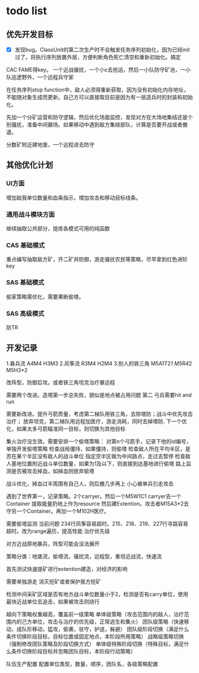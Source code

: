 # todo list
## 优先开发目标

- [x] 发现bug。ClassUnit的第二次生产时不会触发任务序列初始化，因为已经init过了。将执行序列放置外层，方便判断角色死亡清空和重新初始化。搞定

CAC FAME得key。
一个近战骚扰，一个小c去抢运，然后一小队防守矿池，一小队巡逻野外，一个远程兵守家

在任务序列stop function中，敌人必须得重新获取，因为没有初始化内存地址，不能随对象生成而更新。自己方可以直接取目前是因为有一层造兵时的封装和初始化。

先加一个分矿运营和防守逻辑，然后优化场面监控，发现对方在大场地集结还是个别骚扰，准备中间霸场。如果移动中遇到敌方集结部队，计算是否要开战或者撤退。

分数矿附近建地堡，一个远程进去防守

## 其他优化计划
### UI方面
增加敌我单位数量和血条指示，增加攻击和移动目标线条。

### 通用战斗模块方面
继续抽取公共部分，提炼各模式可用的纯函数

### CAS 基础模式
重点编写抽取敌方矿，开二矿并防御，游走骚扰农民等策略，尽早拿到红色进阶key

### SAS 基础模式
偷家策略需优化，需要果断偷塔。

### SAS 高级模式
防TR


## 开发记录

 1.暴兵流 A4M4 H3M3
 2.风筝流 R3M4 H2M4
 3.别人的铁三角 M5A1T2*1 M5R4*2 M5H3*2

  改阵型，防御后攻。或者铁三角坦克治疗暴远程

 需要两个改进。造塔第一步总失败，貌似是地点被占用问题
 第二 弓兵需要hit and run

 需要新改进。提升弓箭质量，考虑第二梯队用铁三角，去除塔防；战斗中优先攻击治疗；
 放弃坦克，第二梯队用远程加医疗，游走消耗，同时去掉塔防.
 下一个优化，如果太多弓箭瞄准同一目标，则切换为其他目标

 集火治疗没生效。需要安排一个偷塔策略：
 对第n个弓箭手，记录下他的id编号，单独开发偷塔策略
 检查战局僵持，如果僵持，则偷塔
 检查敌人所在平均半区，是否在某个半区没有敌人的战斗单位
 指定空半区做为中间路点，走过去暂停
 检查敌人基地位置附近战斗单位数量，如果为1及以下，则直接到达基地进行偷塔
 路上监测是否被攻击掉血，如掉血则放弃偷塔

 战斗优化，掉血过半周围有自己人，则后撤几步再上
 小心被单兵引走攻击

 遇到了世界第一，记录策略。2个carryer。然后一个M5W1C1 carryer去一个Container 提取能量扔地上作为resource 然后建Extention。攻击者M15A3*2去守另一个Container。再加一个M102H医疗。

 需要偷塔监测
 当前问题 234行风筝容易超时。215、218、219、227行寻路容易超时。改为range遍历，提高性能
 治疗优先级

 对方近战原地暴兵，阵型可能会没法展开

 策略分类：地堡流，偷塔流，骚扰流，远程型，重坦近战流，快速流

 首先测试快速提矿进行extention建造，对经济的影响

 需要单独游走 消灭挖矿或者保护我方挖矿

 检测中间采矿区域是否有地方战斗单位数量小于2，检测是否有carry单位，使用最快近战单位去追击，如果被攻击则绕行

 越向下策略权重越高，覆盖前一级策略
 单体级策略（攻击范围内的敌人，治疗范围内的己方单位，攻击与治疗的优先级，正常逃生和集火）
 团队级策略（快速移动，成队形移动，猛攻，偷袭，驻守，护送，躲避）
 团队级阶段切换（满足什么条件切换阶段目标，目标位置或固定地点，本阶段所用策略）
 战略级策略切换（强制修改团队策略及阶段切换方式）
 单体级特殊阶段切换（特殊目标，满足什么条件切换阶段目标并忽略团队目标，本阶段行动策略）

 队伍生产配置
 配置单位类型，数量，顺序，团队名，各级策略配置
